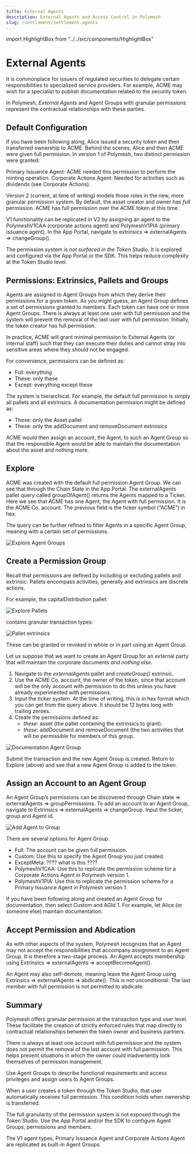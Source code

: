 ```yaml
---
title: External Agents
description: External Agents and Access Control in Polymesh
slug: /settlement/settlement-agents
---
```


import HighlightBox from "../../src/components/HighlightBox"

# External Agents

It is commonplace for issuers of regulated securities to delegate certain responsibilities to specialized service providers. For example, ACME may wish for a specialist to publish documentation related to the security token. 

In Polymesh, _External Agents_ and Agent Groups with granular permissions represent the contractual relationships with these parties. 

## Default Configuration

If you have been following along, Alice issued a security token and then transferred ownership to ACME. Behind the scenes, Alice and then ACME were given full permission. In version 1 of Polymesh, two distinct permission were granted:

Primary Issuance Agent: ACME needed this permission to perform the minting operation. 
Corporate Actions Agent: Needed for activities such as dividends (see Corporate Actions). 

Version 2 (current, at time of writing) models those roles in the new, more granular permission system. By default, the asset creator and owner has _full_ permission. ACME has full permission over the ACME token at this time. 

<highlightBox type=”info”>
V1 functionality can be replicated in V2 by assigning an agent to the PolymeshV1CAA (corporate actions agent) and PolymeshV1PIA (primary issuance agent). In the App Portal, navigate to extrinsics => externalAgents => changeGroup().
</highlightBox>

The permission system is _not surfaced in the Token Studio_. It is explored and configured via the App Portal or the SDK. This helps reduce complexity at the Token Studio level. 

## Permissions: Extrinsics, Pallets and Groups

Agents are assigned to Agent Groups from which they derive their permissions for a given token. As you might guess, an Agent Group defines a set of permissions granted to members. Each token can have one or more Agent Groups. There is always at least one user with full permission and the system will prevent the removal of the last user with full permission. Initially, the token creator has full permission. 

In practice, ACME will grant minimal permission to External Agents (or internal staff) such that they can execute their duties and cannot stray into sensitive areas where they should not be engaged. 

For convenience, permissions can be defined as:

* Full: everything
* These: only these
* Except: everything except these

The system is hierarchical. For example, the default full permission is simply all pallets and all extrinsics. A documentation permission might be defined as:

* These: only the Asset pallet
* These: only the addDocument and removeDocument extrinsics

ACME would then assign an account, the Agent, to such an Agent Group so that the responsible Agent would be able to maintain the documentation about the asset and nothing more. 

## Explore

ACME was created with the default full permission Agent Group. We can see that through the Chain State in the App Portal. The externalAgents pallet query called groupOfAgent() returns the Agents mapped to a Ticker. Here we see that ACME has one Agent, the Agent with full permission. It is the ACME Co. account. The previous field is the ticker symbol (“ACME”) in hex. 

The query can be further refined to filter Agents in a specific Agent Group, meaning with a certain set of permissions. 

![Explore Agent Groups](./images/exploreTokenAgentGroups.PNG)

## Create a Permission Group

Recall that permissions are defined by including or excluding pallets and extrinsic. Pallets encompass activities, generally and extrinsics are discrete actions. 

For example, the capitalDistribution pallet:

![Explore Pallets](./images/explorePallets.PNG)

contains granular transaction types:

![Pallet extrinsics](./images/palletExtrinsics.PNG)

These can be granted or revoked in whole or in part using an Agent Group. 

Let us suppose that we want to create an Agent Group for an external party that will maintain the corporate documents _and nothing else_. 

1. Navigate to the _externalAgents_ pallet and _createGroup()_ extrinsic. 
2. Use the ACME Co. account, the owner of the token, since that account will be the only account with permission to do this unless you have already experimented with permissions. 
3. Input the ticker system. At the time of writing, this is in hex format which you can get from the query above. It should be 12 bytes long with trailing zeroes. 
4. Create the permissions defined as:
   * _these_: asset (the pallet containing the extrinsics to grant). 
   * _these_: addDocument and removeDocument (the two activities that will be permissible for members of this group. 

![Documentation Agent Group](./images/documentAgentGroup.PNG)

Submit the transaction and the new Agent Group is created. Return to Explore (above) and see that a new Agent Group is added to the token. 

## Assign an Account to an Agent Group

An Agent Group’s permissions can be discovered through Chain state => externalAgents => groupPermissions. To add an account to an Agent Group, navigate to Extrinsics => externalAgents => changeGroup. Input the ticker, group and Agent id. 

![Add Agent to Group](./images/addAgentToGroup.PNG)

There are several options for Agent Group. 

* Full: The account can be given full permission. 
* Custom: Use this to specify the Agent Group you just created. 
* ExceptMeta: ???? what is this ????
* PolymeshV1CAA: Use this to replicate the permission scheme for a Corporate Actions Agent in Polymesh version 1. 
* PolymeshV1PIA: Use this to replicate the permission scheme for a Primary Issuance Agent in Polymesh version 1. 

If you have been following along and created an Agent Group for documentation, then select Custom and AGId 1. For example, let Alice (or someone else) maintain documentation. 

## Accept Permission and Abdication

As with other aspects of the system, Polymesh recognizes that an Agent may not accept the responsibilities that accompany assignment to an Agent Group. It is therefore a two-stage process. An Agent accepts membership using Extrinsics => externalAgents => acceptBecomeAgent(). 

An Agent may also self-demote, meaning leave the Agent Group using Extrinsics => externalAgents => abdicate(). This is not unconditional. The last member with full permission is not permitted to abdicate. 

## Summary

Polymesh offers granular permission at the transaction type and user level. These facilitate the creation of strictly enforced rules that map directly to contractual relationships between the token owner and business partners. 

There is always at least one account with full permission and the system does not permit the removal of the last account with full permission. This helps prevent situations in which the owner could inadvertently lock themselves of permission management. 

Use Agent Groups to describe functional requirements and access privileges and assign users to Agent Groups. 

When a user creates a token through the Token Studio, that user automatically receives full permission. This condition holds when ownership is transferred. 

The full granularity of the permission system is not exposed through the Token Studio. Use the App Portal and/or the SDK to configure Agent Groups, permissions and members. 

The V1 agent types, Primary Issuance Agent and Corporate Actions Agent are replicated as built-in Agent Groups.
